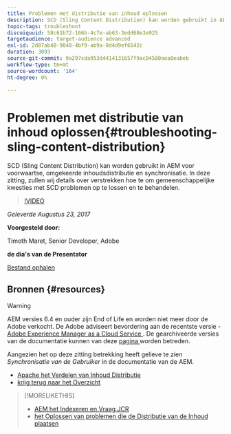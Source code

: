 ```yaml
---
title: Problemen met distributie van inhoud oplossen
description: SCD (Sling Content Distribution) kan worden gebruikt in AEM voor voorwaartse, omgekeerde inhoudsdistributie en synchronisatie. In deze zitting, zullen wij details over verstrekken hoe te om gemeenschappelijke kwesties met SCD problemen op te lossen en te behandelen.
topic-tags: troubleshoot
discoiquuid: 58c61b72-166b-4c7e-ab63-3edd68e3e925
targetaudience: target-audience advanced
exl-id: 2d87ab40-9848-4bf9-ab9a-8d4d9ef6542c
duration: 3093
source-git-commit: 9a297cda953d4414131657f9ac84580aea0eabeb
workflow-type: tm+mt
source-wordcount: '164'
ht-degree: 0%

---
```


# Problemen met distributie van inhoud oplossen{#troubleshooting-sling-content-distribution}

SCD (Sling Content Distribution) kan worden gebruikt in AEM voor voorwaartse, omgekeerde inhoudsdistributie en synchronisatie. In deze zitting, zullen wij details over verstrekken hoe te om gemeenschappelijke kwesties met SCD problemen op te lossen en te behandelen.

>[!VIDEO](https://video.tv.adobe.com/v/19451/?quality=9)

*Geleverde Augustus 23, 2017*

**Voorgesteld door:**

Timoth Maret, Senior Developer, Adobe

**de dia&#39;s van de Presentator**

[Bestand ophalen](assets/aem-gems-scd.pdf)

## Bronnen {#resources}

>[!WARNING]
>
>AEM versies 6.4 en ouder zijn End of Life en worden niet meer door de Adobe verkocht.  De Adobe adviseert bevordering aan de recentste versie - [ Adobe Experience Manager as a Cloud Service ](https://experienceleague.adobe.com/docs/experience-manager-cloud-service.html).  De gearchiveerde versies van de documentatie kunnen van deze [ pagina ](https://experienceleague.adobe.com/docs/experience-manager-release-information/aem-release-updates/previous-updates/aem-previous-versions.html) worden betreden.
>
>Aangezien het op deze zitting betrekking heeft gelieve te zien *Synchronisatie van de Gebruiker* in de documentatie van de AEM.

* [ Apache het Verdelen van Inhoud Distributie ](https://sling.apache.org/documentation/bundles/content-distribution.html)
* [ krijg terug naar het Overzicht ](https://helpx.adobe.com/experience-manager/kt/eseminars/gems/aem-index.html)

>[!MORELIKETHIS]
>
>* [ AEM het Indexeren en Vraag JCR ](aem-indexing-jcr-query.md)
>* [ het Oplossen van problemen die de Distributie van de Inhoud plaatsen ](aem-troubleshooting-sling.md)

